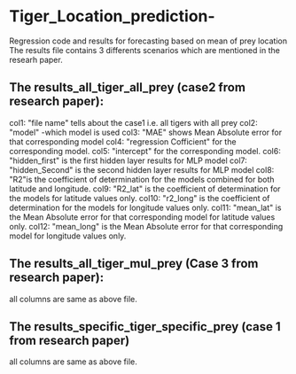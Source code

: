 # Tiger_Location_prediction-
Regression code and results for forecasting based on mean of prey location
The results file contains 3 differents scenarios which are mentioned in the researh paper.
## The results_all_tiger_all_prey (case2 from research paper):
 col1: "file name" tells about the case1 i.e. all tigers with all prey 
 col2: "model" -which model is used 
 col3: "MAE" shows Mean Absolute error for that corresponding model 
 col4: "regression Cofficient" for the corresponding model.
 col5: "intercept" for the corresponding model.
 col6: "hidden_first" is the first hidden layer results for MLP model
 col7: "hidden_Second" is the second hidden layer results for MLP model
 col8: "R2"is the coefficient of determination for the models combined for both latitude and longitude.
 col9: "R2_lat" is the coefficient of determination for the models for latitude values only.
 col10: "r2_long" is the coefficient of determination for the models for longitude values only.
 col11: "mean_lat" is the Mean Absolute error for that corresponding model for latitude values only.
 col12: "mean_long" is the Mean Absolute error for that corresponding model for longitude values only.
 ## The results_all_tiger_mul_prey (Case 3 from research paper):
 all columns are same as above file.
 ## The results_specific_tiger_specific_prey (case 1 from research paper)
 all columns are same as above file.
